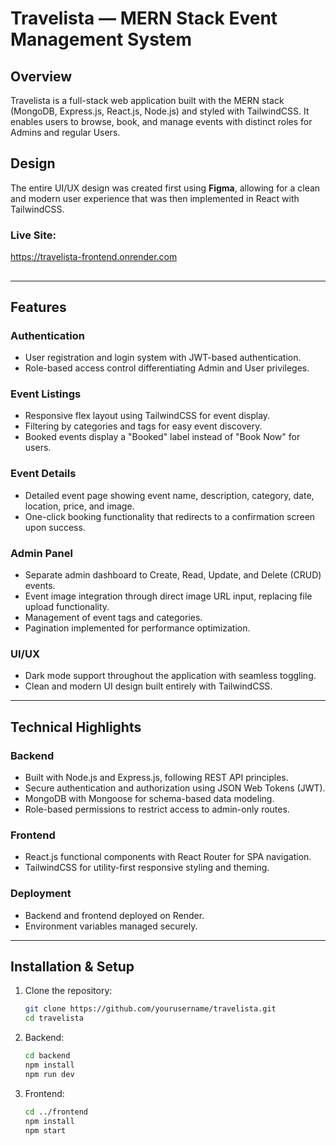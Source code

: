 # Travelista — MERN Stack Event Management System

## Overview  
Travelista is a full-stack web application built with the MERN stack (MongoDB, Express.js, React.js, Node.js) and styled with TailwindCSS. It enables users to browse, book, and manage events with distinct roles for Admins and regular Users.

## Design  
The entire UI/UX design was created first using **Figma**, allowing for a clean and modern user experience that was then implemented in React with TailwindCSS.

### Live Site:
https://travelista-frontend.onrender.com

## 
---

## Features

### Authentication  
- User registration and login system with JWT-based authentication.  
- Role-based access control differentiating Admin and User privileges.  

### Event Listings  
- Responsive flex layout using TailwindCSS for event display.
- Filtering by categories and tags for easy event discovery.  
- Booked events display a "Booked" label instead of "Book Now" for users.  

### Event Details  
- Detailed event page showing event name, description, category, date, location, price, and image.  
- One-click booking functionality that redirects to a confirmation screen upon success.  

### Admin Panel  
- Separate admin dashboard to Create, Read, Update, and Delete (CRUD) events.  
- Event image integration through direct image URL input, replacing file upload functionality.
- Management of event tags and categories.
- Pagination implemented for performance optimization.

### UI/UX  
- Dark mode support throughout the application with seamless toggling.  
- Clean and modern UI design built entirely with TailwindCSS.  

---

## Technical Highlights  

### Backend  
- Built with Node.js and Express.js, following REST API principles.  
- Secure authentication and authorization using JSON Web Tokens (JWT).  
- MongoDB with Mongoose for schema-based data modeling.  
- Role-based permissions to restrict access to admin-only routes.  

### Frontend  
- React.js functional components with React Router for SPA navigation.  
- TailwindCSS for utility-first responsive styling and theming.  

### Deployment  
- Backend and frontend deployed on Render.
- Environment variables managed securely.  

---

## Installation & Setup

1. Clone the repository:  
   ```bash
   git clone https://github.com/yourusername/travelista.git
   cd travelista
   ```

2. Backend:
    ```bash
    cd backend
    npm install
    npm run dev
    ```

3. Frontend:
    ```bash
    cd ../frontend
    npm install
    npm start
    ```
